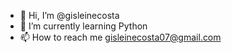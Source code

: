 - 👋 Hi, I’m @gisleinecosta
- 🌱 I’m currently learning Python
- 📫 How to reach me gisleinecosta07@gmail.com
